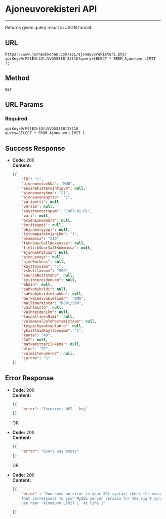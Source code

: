 # Ajoneuvorekisteri API
----
  Returns given query result in JSON format. 

## URL

  `https://www.jonneokkonen.com/api/ajoneuvorekisteri.php?apiKey=9rP91EIhlOfiVVO5SZ1Bf2311U?query=SELECT * FROM Ajoneuvo LIMIT 1;`

## Method

  `GET`

## URL Params

### Required
 
`apiKey=9rP91EIhlOfiVVO5SZ1Bf2311U`  
`query=SELECT * FROM Ajoneuvo LIMIT 1`

## Success Response

  * **Code:** 200 <br />
    **Content:** 
    ```json
    [{
    	"ID": "1",
    	"ajoneuvoluokka": "MUU",
    	"ensirekisterointipvm": null,
    	"ajoneuvoryhma": "21",
    	"ajoneuvonkaytto": "1",
    	"variantti": null,
    	"versio": null,
    	"kayttoonottopvm": "1967-01-01",
    	"vari": null,
    	"ovienLukumaara": null,
    	"korityyppi": null,
    	"ohjaamotyyppi": null,
    	"istumapaikkojenLkm": "1",
    	"omamassa": "210",
    	"teknSuurSallKokmassa": null,
    	"tieliikSuurSallKokmassa": null,
    	"ajonKokPituus": null,
    	"ajonLeveys": null,
    	"ajonKorkeus": null,
    	"kayttovoima": "1",
    	"iskutilavuus": "590",
    	"suurinNettoteho": null,
    	"sylintereidenLkm": null,
    	"ahdin": null,
    	"sahkohybridi": null,
    	"sahkohybridinluokka": null,
    	"merkkiSelvakielinen": "BMW",
    	"mallimerkinta": "R60\/590",
    	"vaihteisto": null,
    	"vaihteidenLkm": null,
    	"kaupallinenNimi": null,
    	"voimanvalJaTehostamistapa": null,
    	"tyyppihyvaksyntanro": null,
    	"yksittaisKayttovoima": "1",
    	"kunta": "49",
    	"Co2": null,
    	"matkamittarilukema": null,
    	"alue": "27",
    	"valmistenumero2": null,
    	"jarnro": "1"
    }]
    ```
 
## Error Response

  * **Code:** 200 <br />
    **Content:** 
    ```json
    [{
        "error": "Incorrect API - key"
    }]
    ```

       OR

  * **Code:** 200 <br />
    **Content:** 
    ```json
    [{
        "error": "Query was empty"
    }]
    ```

       OR
  
  * **Code:** 200 <br />
    **Content:**   
    ```json
    [{
        "error" : "You have an error in your SQL syntax; check the manual 
        that corresponds to your MySQL server version for the right syntax to 
        use near 'Ajoneuvo LIMIT 1' at line 1"
        
    }]
    ```

